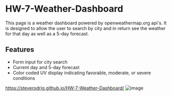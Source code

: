 # HW-7-Weather-Dashboard

This page is a weather dashboard powered by openweathermap.org api's.
It is designed to allow the user to search by city and in return see the weather for that day as well as a 5-day
forecast.

## Features

* Form input for city search
* Current day and 5-day forecast
* Color coded UV display indicating favorable, moderate, or severe conditions

https://steverodrig.github.io/HW-7-Weather-Dashboard/
![image](https://user-images.githubusercontent.com/21253903/91648175-e6811780-ea29-11ea-9517-898e7c5842ad.png)
